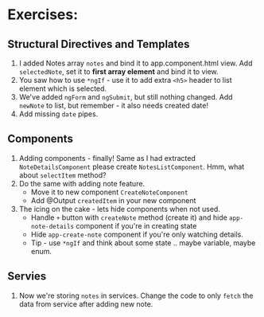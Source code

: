 # Exercises:
## Structural Directives and Templates
1. I added Notes array `notes` and bind it to app.component.html view. Add `selectedNote`, set it to **first array element** and bind it to view.
1. You saw how to use `*ngIf` - use it to add extra `<h5>` header to list element which is selected.
1. We've added `ngForm` and `ngSubmit`, but still nothing changed. Add `newNote` to list, but remember - it also needs created date!
1. Add missing `date` pipes.

## Components
1. Adding components - finally! Same as I had extracted `NoteDetailsComponent` please create `NotesListComponent`. Hmm, what about `selectItem` method?
1. Do the same with adding note feature. 
   * Move it to new component `CreateNoteComponent`
   * Add @Output `createdItem` in your new component
1. The icing on the cake - lets hide components when not used.
   * Handle `+` button with `createNote` method (create it) and hide `app-note-details` component if you're in creating state
   * Hide `app-create-note` component if you're only watching details.
   * Tip - use `*ngIf` and think about some state .. maybe variable, maybe enum.

## Servies
1. Now we're storing `notes` in services. Change the code to only `fetch` the data from service after adding new note.